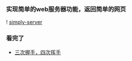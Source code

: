 ### 实现简单的web服务器功能，返回简单的网页  
! [simply-server](https://github.com/KissMyLady/Web-of-Python/tree/master/Web_Server/Img/server1.jpg)  


### 看完了
- [三次握手，四次挥手](https://github.com/KissMyLady/Web-of-Python/blob/master/Web_Server/3hand.md)  

 
